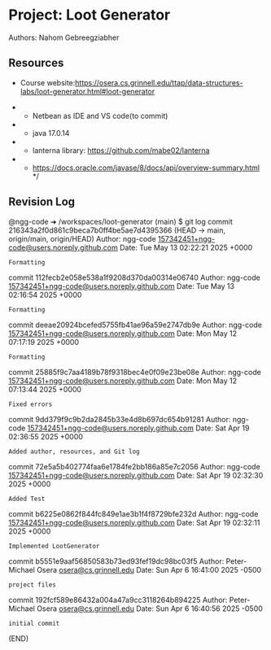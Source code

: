 # Project: Loot Generator

Authors: Nahom Gebreegziabher
## Resources
- Course website:https://osera.cs.grinnell.edu/ttap/data-structures-labs/loot-generator.html#loot-generator
 * - Netbean as IDE and VS code(to commit)
 * - java 17.0.14
 * - lanterna library: https://github.com/mabe02/lanterna
 * - https://docs.oracle.com/javase/8/docs/api/overview-summary.html
 */

## Revision Log

@ngg-code ➜ /workspaces/loot-generator (main) $ git log
commit 216343a2f0d861c9beca7b0ff4be5ae7d4395366 (HEAD -> main, origin/main, origin/HEAD)
Author: ngg-code <157342451+ngg-code@users.noreply.github.com>
Date:   Tue May 13 02:22:21 2025 +0000

    Formatting

commit 112fecb2e058e538a1f9208d370da00314e06740
Author: ngg-code <157342451+ngg-code@users.noreply.github.com>
Date:   Tue May 13 02:16:54 2025 +0000

    Formatting

commit deeae20924bcefed5755fb41ae96a59e2747db9e
Author: ngg-code <157342451+ngg-code@users.noreply.github.com>
Date:   Mon May 12 07:17:19 2025 +0000

    Formatting

commit 25885f9c7aa4189b78f9318bec4e0f09e23be08e
Author: ngg-code <157342451+ngg-code@users.noreply.github.com>
Date:   Mon May 12 07:13:44 2025 +0000

    Fixed errors

commit 9dd379f9c9b2da2845b33e4d8b697dc654b91281
Author: ngg-code <157342451+ngg-code@users.noreply.github.com>
Date:   Sat Apr 19 02:36:55 2025 +0000

    Added author, resources, and Git log

commit 72e5a5b402774faa6e1784fe2bb186a85e7c2056
Author: ngg-code <157342451+ngg-code@users.noreply.github.com>
Date:   Sat Apr 19 02:32:30 2025 +0000

    Added Test

commit b6225e0862f844fc849e1ae3b1f4f8729bfe232d
Author: ngg-code <157342451+ngg-code@users.noreply.github.com>
Date:   Sat Apr 19 02:32:11 2025 +0000

    Implemented LootGenerator

commit b5551e9aaf56850583b73ed93fef19dc98bc03f5
Author: Peter-Michael Osera <osera@cs.grinnell.edu>
Date:   Sun Apr 6 16:41:00 2025 -0500

    project files

commit 192fcf589e86432a004a47a9cc3118264b894225
Author: Peter-Michael Osera <osera@cs.grinnell.edu>
Date:   Sun Apr 6 16:40:56 2025 -0500

    initial commit
(END)
